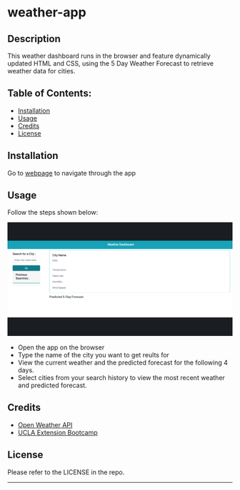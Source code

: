 # weather-app

## Description

This weather dashboard runs in the browser and feature dynamically updated HTML and CSS, using the 5 Day Weather Forecast to retrieve weather data for cities.

## Table of Contents:

- [Installation](#installation)
- [Usage](#usage)
- [Credits](#credits)
- [License](#license)

## Installation

Go to [webpage](https://salmaloum.github.io/weather-app/) to navigate through the app

## Usage

Follow the steps shown below:

![Weather dashboard](assets/images/app.gif)

- Open the app on the browser
- Type the name of the city you want to get reults for
- View the current weather and the predicted forecast for the following 4 days.
- Select cities from your search history to view the most recent weather and predicted forecast.

## Credits

- [Open Weather API](https://openweathermap.org/)
- [UCLA Extension Bootcamp](https://www.uclaextension.edu/?gclid=Cj0KCQiAgribBhDkARIsAASA5btdbwAz8x25r3b1deoRNIGxfkPFL11rAQMuCgQ7HYiqBH8CLr9CgLoaAktlEALw_wcB&gclsrc=aw.ds)

## License

Please refer to the LICENSE in the repo.

---
